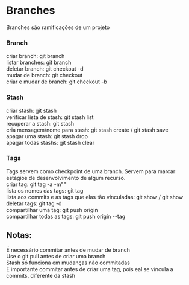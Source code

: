 # Branches
Branches são ramificações de um projeto

### Branch
criar branch: git branch <nome> <br/>
listar branches: git branch <br/>
deletar branch: git checkout -d <br/>
mudar de branch: git checkout <nome> <br/>
criar e mudar de branch: git checkout -b <nome> <br/>

### Stash
criar stash: git stash <br/>
verificar lista de stash: git stash list <br/>
recuperar a stash: git stash <nome> <br/>
cria mensagem/nome para stash: git stash create<mensagem> / git stash save <mensagem> <br/>
apagar uma stash: git stash drop <indice> <br/>
apagar todas stashs: git stash clear <br/>

### Tags
Tags servem como checkpoint de uma branch. Servem para marcar estágios de desenvolvimento de algum recurso. <br/>
criar tag: git tag -a <nome> -m"<msg>" <br/>
lista os nomes das tags: git tag <br/>
lista aos commits e as tags que elas tão vinculadas: git show / git show <nome> <br/>
deletar tags: git tag -d <nome> <br/>
compartilhar uma tag: git push origin <nome> <br/>
compartilhar todas as tags: git push origin --tag <br/>

## Notas:
É necessário commitar antes de mudar de branch <br/>
Use o git pull antes de criar uma branch <br/>
Stash só funciona em mudanças não commitadas <br/>
É importante commitar antes de criar uma tag, pois eal se vincula a commits, diferente da stash <br/>
